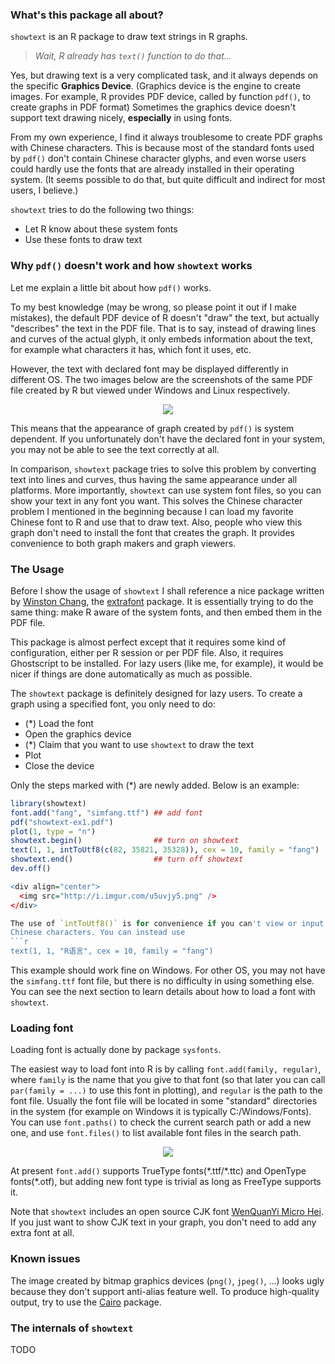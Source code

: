 ### What's this package all about?
`showtext` is an R package to draw text strings in R graphs.

> *Wait, R already has `text()` function to do that...*

Yes, but drawing text is a very complicated task, and it always depends on
the specific **Graphics Device**.
(Graphics device is the engine to create images.
For example, R provides PDF device, called by function `pdf()`,
to create graphs in PDF format)
Sometimes the graphics device doesn't support text drawing nicely,
**especially** in using fonts.

From my own experience, I find it always troublesome to create PDF
graphs with Chinese characters. This is because most of the standard
fonts used by `pdf()` don't contain Chinese character glyphs, and
even worse users could hardly use the fonts that are already installed
in their operating system. (It seems possible to do that, but quite
difficult and indirect for most users, I believe.)

`showtext` tries to do the following two things:

- Let R know about these system fonts
- Use these fonts to draw text

### Why `pdf()` doesn't work and how `showtext` works
Let me explain a little bit about how `pdf()` works.

To my best knowledge (may be wrong, so please point it out if I make
mistakes), the default PDF device of R doesn't "draw" the text,
but actually "describes" the text in the PDF file.
That is to say, instead of drawing lines and curves of the actual glyph,
it only embeds information about the text, for example what characters
it has, which font it uses, etc.

However, the text with declared font may be displayed differently in
different OS. The two images below are the screenshots of the same PDF
file created by R but viewed under Windows and Linux respectively.

<div align="center">
  <img src="http://i.imgur.com/x1zM34F.png" />
</div>

This means that the appearance of graph created by `pdf()` is
system dependent. If you unfortunately don't have the declared font
in your system, you may not be able to see the text correctly at all. 

In comparison, `showtext` package tries to solve this problem by
converting text into lines and curves, thus having the same appearance
under all platforms. More importantly, `showtext` can use system font
files, so you can show your text in any font you want.
This solves the Chinese character problem I mentioned in the beginning
because I can load my favorite Chinese font to R and use that to draw
text. Also, people who view this graph don't need to install the font
that creates the graph. It provides convenience to both graph makers
and graph viewers.

### The Usage
Before I show the usage of `showtext` I shall reference a nice package
written by
[Winston Chang](https://github.com/wch),
the [extrafont](https://github.com/wch/extrafont) package.
It is essentially trying to do the same thing: make R aware of the system
fonts, and then embed them in the PDF file.

This package is almost perfect except that it requires some kind of
configuration, either per R session or per PDF file. Also, it requires
Ghostscript to be installed. For lazy users (like me, for example),
it would be nicer if things are done automatically as much as possible.

The `showtext` package is definitely designed for lazy users.
To create a graph using a specified font, you only need to do:

- (\*) Load the font
- Open the graphics device
- (\*) Claim that you want to use `showtext` to draw the text
- Plot
- Close the device

Only the steps marked with (\*) are newly added. Below is an example:

```r
library(showtext)
font.add("fang", "simfang.ttf") ## add font
pdf("showtext-ex1.pdf")
plot(1, type = "n")
showtext.begin()                ## turn on showtext
text(1, 1, intToUtf8(c(82, 35821, 35328)), cex = 10, family = "fang")
showtext.end()                  ## turn off showtext
dev.off()

<div align="center">
  <img src="http://i.imgur.com/u5uvjy5.png" />
</div>

The use of `intToUtf8()` is for convenience if you can't view or input
Chinese characters. You can instead use
```r
text(1, 1, "R语言", cex = 10, family = "fang")
```

This example should work fine on Windows. For other OS, you may not have
the `simfang.ttf` font file, but there is no difficulty in using something
else. You can see the next section to learn details about how to load
a font with `showtext`.

### Loading font
Loading font is actually done by package `sysfonts`.

The easiest way to load font into R is by calling `font.add(family, regular)`,
where `family` is the name that you give to that font (so that later you can
call `par(family = ...)` to use this font in plotting), and `regular` is the
path to the font file. Usually the font file will be located in some "standard"
directories in the system (for example on Windows it is typically C:/Windows/Fonts).
You can use `font.paths()` to check the current search path or add a new one,
and use `font.files()` to list available font files in the search path.

<div align="center">
  <img src="http://i.imgur.com/xqUZQkS.png" />
</div>

At present `font.add()` supports TrueType fonts(\*.ttf/\*.ttc) and
OpenType fonts(\*.otf), but adding new
font type is trivial as long as FreeType supports it.

Note that `showtext` includes an open source CJK font
[WenQuanYi Micro Hei](http://wenq.org/wqy2/index.cgi?MicroHei%28en%29).
If you just want to show CJK text in your graph, you don't need to add any
extra font at all.

### Known issues
The image created by bitmap graphics devices (`png()`, `jpeg()`, ...)
looks ugly because they don't support anti-alias feature well. To produce
high-quality output, try to use the
[Cairo](http://cran.r-project.org/web/packages/Cairo/index.html) package.

### The internals of `showtext`
TODO
